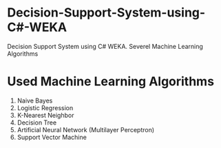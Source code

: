 # Decision-Support-System-using-C#-WEKA
Decision Support System using C# WEKA. Severel Machine Learning Algorithms

# Used Machine Learning Algorithms
1) Naive Bayes
2) Logistic Regression
3) K-Nearest Neighbor
4) Decision Tree
5) Artificial Neural Network (Multilayer Perceptron)
6) Support Vector Machine
